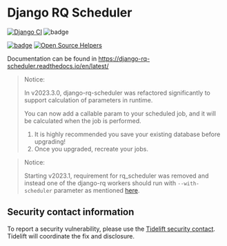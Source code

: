 Django RQ Scheduler
===================
[![Django CI](https://github.com/dsoftwareinc/django-rq-scheduler/actions/workflows/test.yml/badge.svg)](https://github.com/dsoftwareinc/django-rq-scheduler/actions/workflows/test.yml)
![badge](https://img.shields.io/endpoint?url=https://gist.githubusercontent.com/cunla/b756396efb895f0e34558c980f1ca0c7/raw/django-rq-scheduler-4.json)

[![badge](https://img.shields.io/pypi/dm/django-rq-scheduler)](https://pypi.org/project/django-rq-scheduler/)
[![Open Source Helpers](https://www.codetriage.com/dsoftwareinc/django-rq-scheduler/badges/users.svg)](https://www.codetriage.com/dsoftwareinc/django-rq-scheduler)

Documentation can be found in https://django-rq-scheduler.readthedocs.io/en/latest/

> Notice:
> 
> In v2023.3.0, django-rq-scheduler was refactored significantly to support
> calculation of parameters in runtime.
> 
> You can now add a callable param to your scheduled job, and it will be
> calculated when the job is performed.
> 
> 1. It is highly recommended you save your existing database before upgrading!
> 2. Once you upgraded, recreate your jobs.

> Notice:
> 
> Starting v2023.1, requirement for rq_scheduler was removed and instead
> one of the django-rq workers should run with `--with-scheduler` parameter
> as mentioned [here](https://github.com/rq/django-rq#support-for-scheduled-jobs).

## Security contact information

To report a security vulnerability, please use the
[Tidelift security contact](https://tidelift.com/security).
Tidelift will coordinate the fix and disclosure.